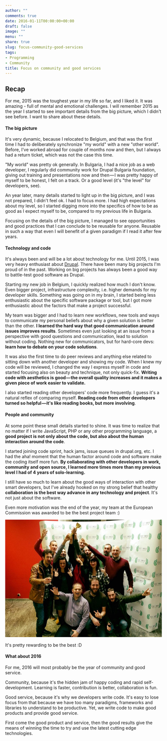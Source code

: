 ```yaml
---
author: ""
comments: true
date: 2016-01-11T00:00:00+00:00
draft: false
image: ""
menu: ""
share: true
slug: focus-community-good-services
tags:
- Programming
- Community
title: Focus on community and good services
---
```


## Recap

For me, 2015 was the toughest year in my life so far, and I liked it. It was amazing - full of mental and emotional challenges. I will remember 2015 as the year I started to see important details from the big picture, which I didn't see before. I want to share about these details.

#### The big picture

It's very dynamic, because I relocated to Belgium, and that was the first time I had to deliberately synchronize "my world" with a new "other world". Before, I've worked abroad for couple of months now and then, but I always had a return ticket, which was not the case this time.

"My world" was pretty ok generally. In Bulgaria, I had a nice job as a web developer, I regularly did community work for Drupal Bulgaria foundation, giving out training and presentations now and then — I was pretty happy of myself to be honest, I felt on a track. Or a good level (it's "the level" for developers, see).

An year later, many details started to light up in the big picture, and I was not prepared, I didn't feel ok. I had to focus more. I had high expectations about my level, so I started digging more into the specifics of how to be as good as I expect myself to be, compared to my previous life in Bulgaria.

Focusing on the details of the big picture, I managed to see opportunities and good practices that I can conclude to be reusable for anyone. Reusable in such a way that even I will benefit of a given paradigm if I read it after few years.

#### Technology and code

It's always been and will be a lot about technology for me. Until 2015, I was very heavy enthusiast about [Drupal](https://www.drupal.org/). There have been many big projects I'm proud of in the past. Working on big projects has always been a good way to battle-test good software as Drupal.

Starting my new job in Belgium, I quickly realized how much I don't know. Even bigger project, infrastructure complexity, i.e. higher demands for my developer skills. Something was going on in my brain, I started being less enthusiastic about the specific software package or tool, but I got more enthusiastic about the factors that make a project successful.

My team was bigger and I had to learn new workflows, new tools and ways to communicate my personal beliefs about why a given solution is better than the other. **I learned the hard way that good communication around issues improves results**. Sometimes even just looking at an issue from a perspective with good questions and communication, lead to solution without coding. Nothing new for communicators, but for hard-core devs: **learn how to debate on your code solutions**.

It was also the first time to do peer reviews and anything else related to sitting down with another developer and showing my code. When I knew my code will be reviewed, I changed the way I express myself in code and started focusing also on beauty and technique, not only quick-fix. **Writing code with aesthetics is good — the overall quality increases and it makes a given piece of work easier to validate.**

I also started reading other developers' code more frequently. I guess it's a natural reflex of comparing myself. **Reading code from other developers turned so helpful — it's like reading books, but more involving**.

#### People and community

At some point these small details started to shine. It was time to realize that no matter if I write JavaScript, PHP or any other programming language, a **good project is not only about the code, but also about the human interaction around the code**.

I started joining code sprint, hack jams, issue queues in drupal.org, etc. I had the aha! moment that the human factor around code and software make the coding itself more fun. **By collaborating with other developers in work, community and open source, I learned more times more than my previous level I had of 4 years of solo-learning.**

I still have so much to learn about the good ways of interaction with other smart developers, but I've already hooked on my strong belief that healthy **collaboration is the best way advance in any technology and project**. It's not just about the software.

Even more motivation was the end of the year, my team at the European Commission was awarded to be the best project team&nbsp;:)

![Best team](/images/best-team.jpeg)

It's pretty rewarding to be the best&nbsp;:D

#### What about 2016

For me, 2016 will most probably be the year of community and good service.

Community, because it's the hidden jam of happy coding and rapid self-development. Learning is faster, contribution is better, collaboration is fun.

Good service, because it's why we developers write code. It's easy to lose focus from that because we have too many paradigms, frameworks and libraries to understand to be productive. Yet, we write code to make good products and provide good service.

First come the good product and service, then the good results give the means of winning the time to try and use the latest cutting edge technologies.

